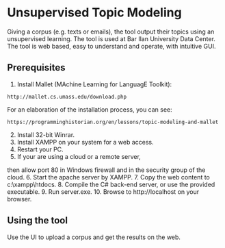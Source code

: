 # Unsupervised Topic Modeling

Giving a corpus (e.g. texts or emails), the tool output their topics using an unsupervised learning. The tool is used at Bar Ilan University Data Center. The tool is web based, easy to understand and operate, with intuitive GUI.

## Prerequisites

1. Install Mallet (MAchine Learning for LanguagE Toolkit):
```
http://mallet.cs.umass.edu/download.php
```
For an elaboration of the installation process, you can see:
```
https://programminghistorian.org/en/lessons/topic-modeling-and-mallet
```
2. Install 32-bit Winrar.
3. Install XAMPP on your system for a web access.
4. Restart your PC.
5. If your are using a cloud or a remote server,

then allow port 80 in Windows firewall and in the security group of the cloud.
6. Start the apache server by XAMPP.
7. Copy the web content to c:\xampp\htdocs.
8. Compile the C# back-end server, or use the provided executable.
9. Run server.exe.
10. Browse to http://localhost on your browser.

## Using the tool

Use the UI to upload a corpus and get the results on the web.
